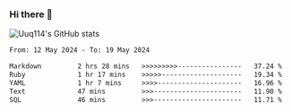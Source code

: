 <!--
<p align="center">
  <img width="400" src="https://user-images.githubusercontent.com/4658208/60469862-2e40bf00-9c2c-11e9-87f7-afe164648de4.png">
  <h3 align="center">waka-box</h3>
  <p align="center">Update a pinned gist to contain your weekly WakaTime stats</p>
</p>

---

> 📌✨ For more pinned-gist projects like this one, check out: https://github.com/matchai/awesome-pinned-gists

## Setup

### Prep work

1. Create a new public GitHub Gist (https://gist.github.com/)
1. Create a token with the `gist` scope and copy it. (https://github.com/settings/tokens/new)
1. Create a WakaTime account (https://wakatime.com/signup)
1. In your WakaTime profile settings (https://wakatime.com/settings/profile) ensure `Display coding activity publicly` and `Display languages, editors, operating systems publicly` are checked.
1. In your account settings, copy the existing WakaTime API Key (https://wakatime.com/settings/api-key)

### Project setup

1. Fork this repo
1. Edit the [environment variable](https://github.com/matchai/waka-box/blob/master/.github/workflows/schedule.yml#L13-L15) in `.github/workflows/schedule.yml`:

   - **GIST_ID:** The ID portion from your gist url: `https://gist.github.com/matchai/`**`6d5f84419863089a167387da62dd7081`**.

1. Go to the repo **Settings > Secrets**
1. Add the following environment variables:
   - **GH_TOKEN:** The GitHub token generated above.
   - **WAKATIME_API_KEY:** The API key for your WakaTime account.

-->

<!--START_SECTION: Github stats-->
<p align="center">
  <h3>Hi there 👋</h3>
</p>

![Uuq114's GitHub stats](https://github-readme-stats.zohan.tech/api?username=Uuq114&count_private=true&show_icons=true&theme=default)

<!--END_SECTION: Github stats-->

<!--START_SECTION:waka-->

```txt
From: 12 May 2024 - To: 19 May 2024

Markdown         2 hrs 28 mins   >>>>>>>>>----------------   37.24 %
Ruby             1 hr 17 mins    >>>>>--------------------   19.34 %
YAML             1 hr 7 mins     >>>>---------------------   16.96 %
Text             47 mins         >>>----------------------   11.90 %
SQL              46 mins         >>>----------------------   11.71 %
```

<!--END_SECTION:waka-->

